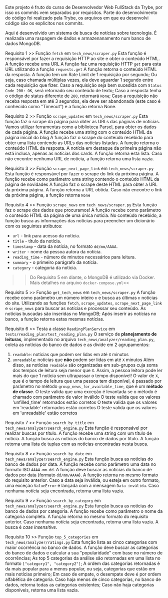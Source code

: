 Este projeto é fruto do curso de Desenvolvedor Web FullStack da Trybe, por isso os commits vem separados por requisitos. Parte do desenvolvimento do código foi realizado pela Trybe, os arquivos em que eu desenvolvi código são os explícitos nos commits.

Aqui é desenvolvido um sistema de busca de notícias sobre tecnologia. É realizada uma raspagem de dados e armazenanamento num banco de dados MongoDB.

Requisito 1 >> Função `fetch` em `tech_news/scraper.py`
Esta função é responsável por fazer a requisição HTTP ao site e obter o conteúdo HTML.
A função recebe uma URL
A função faz uma requisição HTTP `get` para esta URL utilizando a função `requests.get`
A função retorna o conteúdo HTML da resposta.
A função tem um Rate Limit de 1 requisição por segundo; Ou seja, caso chamada múltiplas vezes, ela deve aguardar 1 segundo entre cada   requisição que fizer.
Caso a requisição seja bem sucedida com `Status Code 200: OK`, será retornado seu conteúdo de texto;
Caso a resposta tenha o código de status diferente de `200`, retornará `None`;
Caso a requisição não receba resposta em até 3 segundos, ela deve ser abandonada (este caso é conhecido como "Timeout") e a função retorna None.

Requisito 2 >> Função `scrape_updates` em `tech_news/scraper.py`
Esta função faz o scrape da página para obter as URLs das páginas de notícias. Vamos utilizar ferramentas como a biblioteca Parsel, para obter os dados de cada página.
A função recebe uma string com o conteúdo HTML da página inicial do blog
A função faz o scrape do conteúdo recebido para obter uma lista contendo as URLs das notícias listadas.
A função retorna o conteúdo HTML da resposta.
A notícia em destaque da primeira página não está inclusa, apenas as notícias dos cards.
A função retorna esta lista.
Caso não encontre nenhuma URL de notícia, a função retorna uma lista vazia.

Requisito 3 >> Função `scrape_next_page_link` em `tech_news/scraper.py`
Esta função é responsável por fazer o scrape do link da próxima página.
A função recebe como parâmetro uma string contendo o conteúdo HTML da página de novidades
A função faz o scrape deste HTML para obter a URL da próxima página.
A função retorna a URL obtida.
Caso não encontre o link da próxima página, a função retorna `None`

Requisito 4 >> Função `scrape_news` em `tech_news/scraper.py`
Esta função faz o scrape dos dados que procuramos!
A função recebe como parâmetro o conteúdo HTML da página de uma única notícia.
No conteúdo recebido, a função busca as informações das notícias para preencher um dicionário com os seguintes atributos:
  * `url` - link para acesso da notícia.
  * `title` - título da notícia.
  * `timestamp` - data da notícia, no formato `dd/mm/AAAA`.
  * `writer` - nome da pessoa autora da notícia.
  * `reading_time` - número de minutos necessários para leitura.
  * `summary` - o primeiro parágrafo da notícia.
  * `category` - categoria da notícia.

>>Do Requisito 5 em diante, o MongoDB é utilizado via Docker. Mais detalhes no arquivo `docker-compose.yml`<<

Requisito 5 >> Função `get_tech_news` em `tech_news/scraper.py`
A função recebe como parâmetro um número inteiro `n` e busca as últimas `n` notícias do site.
Utilizando as funções `fetch`, `scrape_updates`, `scrape_next_page_link` e `scrape_news` para buscar as notícias e processar seu conteúdo.
As notícias buscadas são inseridas no MongoDB;
Após inserir as notícias no banco, a função retorna estas mesmas notícias.

Requisito 6 >> Testa a classe `ReadingPlanService` em `tests/reading_plan/test_reading_plan.py`
O serviço de **planejamento de leituras**, implementado no arquivo `tech_news/analyzer/reading_plan.py`, coleta as notícias do banco de dados e as divide em 2 agrupamentos:
  1. `readable`: notícias que podem ser lidas em até `X` minutos
  2. `unreadable`: notícias que **não** podem ser lidas em até `X` minutos
Além disso, as notícias `readable` são organizadas em sub-grupos cuja soma dos tempos de leitura seja menor que `X`. Assim, a pessoa leitora pode ler mais do que 1 notícia sem ultrapassar o tempo disponível!
O valor de `X`, que é o tempo de leitura que uma pessoa tem disponível, é passado por parâmetro no método `group_news_for_available_time`, que é um **método de classe**.
O teste valida que uma exceção é levantada se o método é chamado com parâmetro de valor inválido
O teste valida que os valores 'unfilled_time' retornados estão corretos
O teste valida que os valores em 'readable' retornados estão corretos
O teste valida que os valores em 'unreadable' estão corretos

Requisito 7 >> Função `search_by_title` em `tech_news/analyzer/search_engine.py`
Esta função é responsável por realizar buscas por título.
A função recebe uma string com um título de notícia.
A função busca as notícias do banco de dados por título.
A função retorna uma lista de tuplas com as notícias encontradas nesta busca.  

Requisito 8 >> Função `search_by_date` em `tech_news/analyzer/search_engine.py`
Esta função busca as notícias do banco de dados por data.
A função recebe como parâmetro uma data no formato ISO `AAAA-mm-dd`.
A função deve buscar as notícias do banco de dados por data (formato `dd/mm/AAAA`).
A função retorna no mesmo formato do requisito anterior.
Caso a data seja inválida, ou esteja em outro formato, uma exceção `ValueError` é lançada com a mensagem `Data inválida`.
Caso nenhuma notícia seja encontrada, retorna uma lista vazia.

Requisito 9 >> Função `search_by_category` em `tech_news/analyzer/search_engine.py`
Esta função busca as notícias do banco de dados por categoria.
A função recebe como parâmetro o nome da categoria completo.
A função retorna no mesmo formato do requisito anterior.
Caso nenhuma notícia seja encontrada, retorna uma lista vazia.
A busca é _case insensitive_.

Requisito 10 >> Função `top_5_categories` em `tech_news/analyzer/ratings.py`
Esta função lista as cinco categorias com maior ocorrência no banco de dados.
A função deve buscar as categorias do banco de dados e calcular a sua "popularidade" com base no número de ocorrências;
As top 5 categorias da análise são retornadas em uma lista no formato `["category1", "category2"]`;
A ordem das categorias retornadas é da mais popular para a menos popular, ou seja, categorias que estão em mais notícias primeiro;
Em caso de empate, o desempate deve é por ordem alfabética de categoria.
Caso haja menos de cinco categorias, no banco de dados, retorna todas as categorias existentes;
Caso não haja categorias disponíveis, retorna uma lista vazia.
